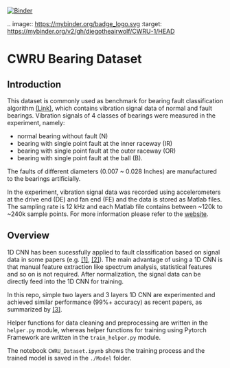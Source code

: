 [![Binder](https://mybinder.org/badge_logo.svg)](https://mybinder.org/v2/gh/diegotheairwolf/CWRU-1/HEAD)

.. image:: https://mybinder.org/badge_logo.svg
 :target: https://mybinder.org/v2/gh/diegotheairwolf/CWRU-1/HEAD

# CWRU Bearing Dataset
## Introduction
This dataset is commonly used as benchmark for bearing fault classification algorithm 
[(Link)](https://csegroups.case.edu/bearingdatacenter/home), which contains vibration signal data of normal and fault bearings. 
Vibration signals of 4 classes of bearings were measured in the experiment, namely:
- normal bearing without fault (N)
- bearing with single point fault at the inner raceway (IR)
- bearing with single point fault at the outer raceway (OR)
- bearing with single point fault at the ball (B). 

The faults of different diameters (0.007 ~ 0.028 Inches) are manufactured to the bearings artificially.

In the experiment, vibration signal data was recorded using accelerometers at the drive 
end (DE) and fan end (FE) and the data is stored as Matlab files. The sampling rate is 12 kHz and each Matlab file contains 
between ~120k to ~240k sample points. For more information please refer to the 
[website](https://csegroups.case.edu/bearingdatacenter/home). 


## Overview
1D CNN has been sucessfully applied to fault classification based on signal data in some papers 
(e.g. [[1]](https://doi.org/10.1155/2017/8617315), 
[[2]](https://www.researchgate.net/publication/304550799_Real-Time_Motor_Fault_Detection_by_1D_Convolutional_Neural_Networks)). 
The main advantage of using a 1D CNN is that manual feature extraction like spectrum analysis, statistical features and so on is not
required. After normalization, the signal data can be directly feed into the 1D CNN for training.

In this repo, simple two layers and 3 layers 1D CNN are experimented and achieved similar performance 
(99%+ accuracy) as recent papers, as summarized by [[3]](https://arxiv.org/pdf/1901.08247.pdf).

Helper functions for data cleaning and preprocessing are written in the `helper.py` module, whereas helper functions for training using Pytorch Framework are written in the `train_helper.py` module.

The notebook `CWRU_Dataset.ipynb` shows the training process and the trained model is saved in the `./Model` folder.
